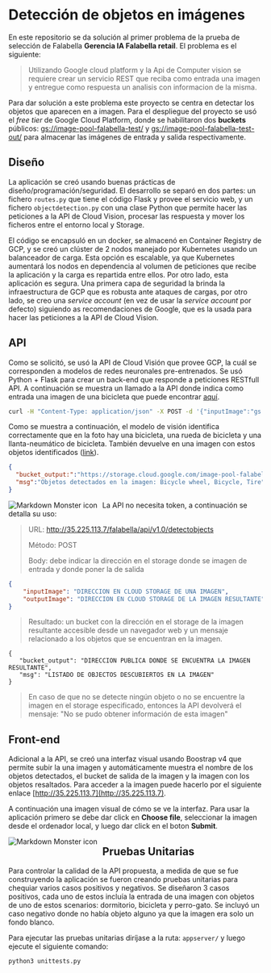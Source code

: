 

 # Detección de objetos en imágenes


En este repositorio se da solución al primer problema de la prueba de selección de Falabella **Gerencia IA Falabella retail**. El problema es el siguiente:
> Utilizando Google cloud platform y la Api de Computer vision se requiere crear un servicio REST que reciba como entrada una imagen y entregue como respuesta un analisis con informacion de la misma.

Para dar solución a este problema este proyecto se centra en detectar los objetos que aparecen en a imagen. Para el despliegue del proyecto se usó el *free tier* de Google Cloud Platform, donde se habilitaron dos **buckets** públicos: [gs://image-pool-falabella-test/](gs://image-pool-falabella-test/) y  [gs://image-pool-falabella-test-out/](gs://image-pool-falabella-test-out/) para almacenar las imágenes de entrada y salida respectivamente. 


## Diseño
La aplicación se creó usando buenas prácticas de diseño/programación/seguridad. El desarrollo se separó en dos partes: un fichero `routes.py`  que tiene el código Flask y provee el servicio web, y un fichero `objectdetection.py` con una clase Python que permite hacer las peticiones a la API de Cloud Vision, procesar las respuesta y mover los ficheros entre el entorno local y Storage.

El código se encapsuló en un docker, se almacenó en Container Registry de GCP, y se creó un clúster de 2 nodos manejado por Kubernetes usando un balanceador de carga. Esta opción es escalable, ya que Kubernetes aumentará los nodos en dependencia al volumen de peticiones que recibe la aplicación y la carga es repartida entre ellos. Por otro lado, esta aplicación es segura. Una primera capa de seguridad la brinda la infraestructura de GCP que es robusta ante ataques de cargas, por otro lado, se creo una *service account* (en vez de usar la *service account* por defecto) siguiendo as recomendaciones de Google, que es la usada para hacer las peticiones a la API de Cloud Vision. 

## API
Como se solicitó, se usó la API de Cloud Visión que provee GCP, la cuál se corresponden a modelos de redes neuronales pre-entrenados. Se usó Python + Flask para crear un back-end que responde a peticiones RESTfull API. A continuación se muestra un llamado a la API donde indica como entrada una imagen de una bicicleta que puede encontrar [aquí](https://storage.cloud.google.com/image-pool-falabella-test/bicileta.jpg).

```bash
curl -H "Content-Type: application/json" -X POST -d '{"inputImage":"gs://image-pool-falabella-test/bicileta.jpg", "outputImage":"gs://image-pool-falabella-test-out/bicileta.jpg"}' http://35.225.113.7/falabella/api/v1.0/detectobjects
```

Como se muestra a continuación, el modelo de visión identifica correctamente que en la foto hay una bicicleta, una rueda de bicicleta y una llanta-neumático de bicicleta. También devuelve en una imagen con estos objetos identificados ([link](https://storage.cloud.google.com/image-pool-falabella-test-out/bicileta.jpg)).
```json
{
  "bucket_output:":"https://storage.cloud.google.com/image-pool-falabella-test-out/bicileta.jpg",
  "msg":"Objetos detectados en la imagen: Bicycle wheel, Bicycle, Tire"
}
```
<img src="https://users.dcc.uchile.cl/~hrosales/img/bicileta.jpg"  
alt="Markdown Monster icon"  
style="float: left; margin-right: 10px;" />

La API no necesita token, a continuación se detalla su uso:
> URL: http://35.225.113.7/falabella/api/v1.0/detectobjects
>
> Método: POST
>
> Body: debe indicar la dirección en el storage donde se imagen de entrada y donde poner la de salida
```json
{
    "inputImage": "DIRECCION EN CLOUD STORAGE DE UNA IMAGEN",
    "outputImage": "DIRECCION EN CLOUD STORAGE DE LA IMAGEN RESULTANTE"
}
```
>
>
>
> Resultado: un bucket con la dirección en el storage de la imagen resultante accesible desde un navegador web y un mensaje relacionado a los objetos que se encuentran en la imagen.
```
{
   "bucket_output": "DIRECCION PUBLICA DONDE SE ENCUENTRA LA IMAGEN RESULTANTE",
   "msg": "LISTADO DE OBJECTOS DESCUBIERTOS EN LA IMAGEN"
}
```
>
> En caso de que no se detecte ningún objeto o no se encuentre la imagen en el storage especificado, entonces la API devolverá el mensaje:
> "No se pudo obtener información de esta imagen"



## Front-end
Adicional a la API, se creó una interfaz visual usando Boostrap v4 que permite subir la una imagen y automáticamente muestra el nombre de los objetos detectados, el bucket de salida de la imagen y la imagen con los objetos resaltados. Para acceder a la imagen puede hacerlo por el siguiente enlace [http://35.225.113.7](http://35.225.113.7). 

A continuación una imagen visual de cómo se ve la interfaz. Para usar la aplicación primero se debe dar click en **Choose file**, seleccionar la imagen desde el ordenador local, y luego dar click en el boton **Submit**.

<img src="https://users.dcc.uchile.cl/~hrosales/img/main_view.png"  
alt="Markdown Monster icon"  
style="float: left; margin-right: 10px;" />


## Pruebas Unitarias

Para controlar la calidad de la API propuesta, a medida de que se fue construyendo la aplicación se fueron creando pruebas unitarias para chequiar varios casos positivos y negativos. Se diseñaron 3 casos positivos, cada uno de estos incluía la entrada de una imagen con objetos de uno de estos scenarios: dormitorio, bicicleta y perro-gato. Se incluyó un caso negativo donde no había objeto alguno ya que la imagen era solo un fondo blanco.

Para ejecutar las pruebas unitarias diríjase a la ruta: `appserver/` y luego ejecute el siguiente comando:

```sh
python3 unittests.py
```

